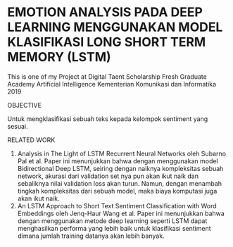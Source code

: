 # EMOTION ANALYSIS PADA DEEP LEARNING MENGGUNAKAN MODEL KLASIFIKASI LONG SHORT TERM MEMORY (LSTM)

This is one of my Project at Digital Taent Scholarship Fresh Graduate Academy Artificial Intelligence Kementerian Komunikasi dan Informatika 2019

<n> OBJECTIVE </n>
 
 Untuk mengklasifikasi sebuah teks kepada kelompok sentiment yang sesuai.

RELATED WORK
1. Analysis in The Light of LSTM Recurrent Neural Networks oleh Subarno Pal et al. Paper ini
menunjukkan bahwa dengan menggunakan model Bidirectional Deep LSTM, seiring
dengan naiknya kompleksitas sebuah network, akurasi dari validation set nya pun akan
ikut naik dan sebaliknya nilai validation loss akan turun. Namun, dengan menambah
tingkah kompleksitas dari sebuah model, maka biaya komputasi juga akan ikut naik.
2. An LSTM Approach to Short Text Sentiment Classification with Word Embeddings oleh
Jenq-Haur Wang et al. Paper ini menunjukkan bahwa dengan menggunakan metode deep
learning seperti LSTM dapat menghasilkan performa yang lebih baik untuk klasifikasi
sentiment dimana jumlah training datanya akan lebih banyak.
